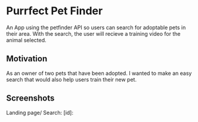 # Purrfect Pet Finder

An App using the petfinder API so users can search for adoptable pets in their area. With the search, the user will recieve a training video for the animal selected.

## Motivation

As an owner of two pets that have been adopted. I wanted to make an easy search that would also help users train their new pet.

## Screenshots

Landing page/ Search: [id]:

